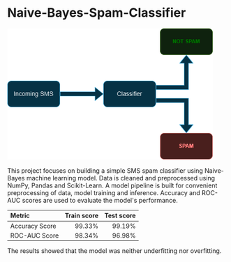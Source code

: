 # Naive-Bayes-Spam-Classifier

![SMS SPAM Classifier](images/SMS-Spam-Classifier-Drawio.png)

This project focuses on building a simple SMS spam classifier using Naive-Bayes machine learning model. Data is cleaned and preprocessed using NumPy, Pandas and Scikit-Learn. A model pipeline is built for convenient preprocessing of data, model training and inference. Accuracy and ROC-AUC scores are used to evaluate the model's performance. 

|Metric|Train score|Test score|
|:-|-:|-:|
|Accuracy Score|99.33%|99.19%|
|ROC-AUC Score|98.34%|96.98%|

The results showed that the model was neither underfitting nor overfitting.

